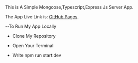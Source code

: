 This is A Simple Mongoose,Typescript,Express Js Server App.

The App Live Link is: [GitHub Pages](https://pages.github.com/).

--To Run My App Locally

- Clone My Repository

* Open Your Terminal

- Write npm run start:dev
